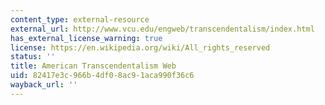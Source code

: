 ```yaml
---
content_type: external-resource
external_url: http://www.vcu.edu/engweb/transcendentalism/index.html
has_external_license_warning: true
license: https://en.wikipedia.org/wiki/All_rights_reserved
status: ''
title: American Transcendentalism Web
uid: 82417e3c-966b-4df0-8ac9-1aca990f36c6
wayback_url: ''
---
```

